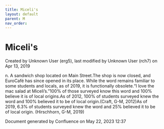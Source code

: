 ```yaml
---
title: Miceli's
layout: default
parent: M
nav_order:
---
```


# Miceli's

Created by  Unknown User (erg5), last modified by  Unknown User (rch7) on Apr 13, 2019

n. A sandwich shop located on Main Street.The shop is now closed, and EuroCafé has since opened in its place. While the word remains familiar to some students and locals, as of 2019, it is functionally obsolete.“I love the mac salad at Miceli’s.”100% of those surveyed know this word and 100% believe it is of local origins.As of 2012, 100% of students surveyed knew the word and 100% believed it to be of local origin.(Craft, G-M, 2012)As of 2019, 6.3% of students surveyed knew the word and 25% believed it to be of local origin. (Hirschhorn, G-M, 2019)

Document generated by Confluence on May 22, 2023 12:37


